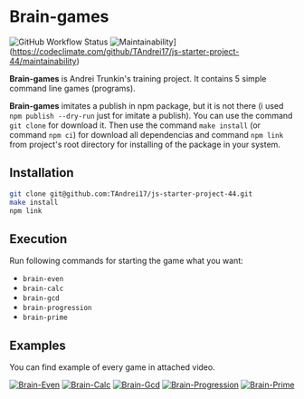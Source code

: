 # Brain-games

![GitHub Workflow Status](https://img.shields.io/github/actions/workflow/status/TAndrei17/js-starter-project-44/hexlet-check.yml?label=hexlet-check)
![Maintainability](https://api.codeclimate.com/v1/badges/d230cbd47d78747795c2/maintainability)](https://codeclimate.com/github/TAndrei17/js-starter-project-44/maintainability)

**Brain-games** is Andrei Trunkin's training project. It contains 5 simple command line games (programs).

**Brain-games** imitates a publish in npm package, but it is not there (i used `npm publish --dry-run` just for imitate a publish). You can use the command `git clone` for download it. Then use the command `make install` (or command `npm ci`) for download all dependencias and command `npm link` from project's root directory for installing of the package in your system.

## Installation

```sh
git clone git@github.com:TAndrei17/js-starter-project-44.git
make install
npm link
```

## Execution

Run following commands for starting the game what you want:

- `brain-even`
- `brain-calc`
- `brain-gcd`
- `brain-progression`
- `brain-prime`

## Examples

You can find example of every game in attached video.

[![Brain-Even](https://asciinema.org/a/ki5bTSguoIu4gg6iRe8xJm2Jx.svg)](https://asciinema.org/a/ki5bTSguoIu4gg6iRe8xJm2Jx)
[![Brain-Calc](https://asciinema.org/a/Ui9qEZDcl8Katozd4WOX3bdtP.svg)](https://asciinema.org/a/Ui9qEZDcl8Katozd4WOX3bdtP)
[![Brain-Gcd](https://asciinema.org/a/4jJgRdl5ciETY10k21RnLWj6o.svg)](https://asciinema.org/a/4jJgRdl5ciETY10k21RnLWj6o)
[![Brain-Progression](https://asciinema.org/a/PVYIbofRx9nhkzRuLnG7I7tCa.svg)](https://asciinema.org/a/PVYIbofRx9nhkzRuLnG7I7tCa)
[![Brain-Prime](https://asciinema.org/a/bgdxOx1A7SKNjDMiivkysxeGR.svg)](https://asciinema.org/a/bgdxOx1A7SKNjDMiivkysxeGR)
